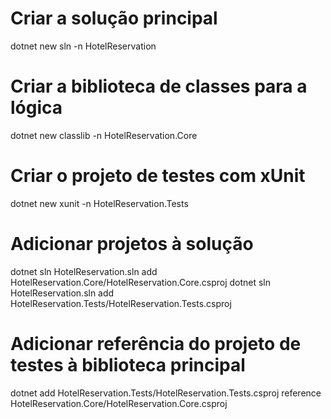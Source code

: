 # Criar a solução principal

dotnet new sln -n HotelReservation

# Criar a biblioteca de classes para a lógica

dotnet new classlib -n HotelReservation.Core

# Criar o projeto de testes com xUnit

dotnet new xunit -n HotelReservation.Tests

# Adicionar projetos à solução

dotnet sln HotelReservation.sln add HotelReservation.Core/HotelReservation.Core.csproj
dotnet sln HotelReservation.sln add HotelReservation.Tests/HotelReservation.Tests.csproj

# Adicionar referência do projeto de testes à biblioteca principal

dotnet add HotelReservation.Tests/HotelReservation.Tests.csproj reference HotelReservation.Core/HotelReservation.Core.csproj
